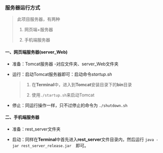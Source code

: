 ### 服务器运行方式

> 此项目服务器，有两种
> 
> 1. 网页端+服务器
> 
> 2. 手机端服务器

#### 一、网页端服务器(server_Web)

- 准备：Tomcat服务器 -对应文件夹、server_Web文件夹

- 运行：启动Tomcat服务器即可：启动命令*startup.sh*

  > 1. 在**Terminal**中，进入到**Tomcat**安装目录下的**bin**目录
  > 
  > 2. 使用`./startup.sh`来启动Tomcat

- 停止：同运行操作一样，只不过停止的命令为 `./shutdown.sh`

#### 二、手机端服务器

- 准备：rest_server文件夹

- 启动：同样在**Terminal**中首先进入**rest_server**文件目录内，然后运行 `java -jar rest_server_release.jar  `即可。


